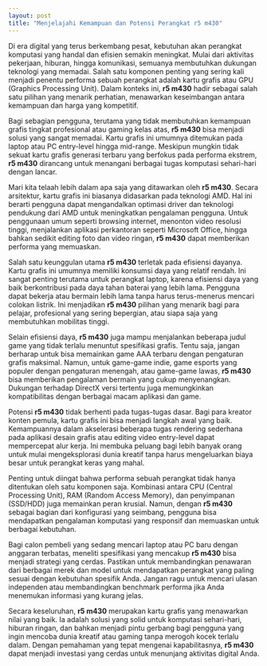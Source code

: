 ```yaml
---
layout: post
title: "Menjelajahi Kemampuan dan Potensi Perangkat r5 m430"
---
```


Di era digital yang terus berkembang pesat, kebutuhan akan perangkat komputasi yang handal dan efisien semakin meningkat. Mulai dari aktivitas pekerjaan, hiburan, hingga komunikasi, semuanya membutuhkan dukungan teknologi yang memadai. Salah satu komponen penting yang sering kali menjadi penentu performa sebuah perangkat adalah kartu grafis atau GPU (Graphics Processing Unit). Dalam konteks ini, **r5 m430** hadir sebagai salah satu pilihan yang menarik perhatian, menawarkan keseimbangan antara kemampuan dan harga yang kompetitif.

Bagi sebagian pengguna, terutama yang tidak membutuhkan kemampuan grafis tingkat profesional atau gaming kelas atas, **r5 m430** bisa menjadi solusi yang sangat memadai. Kartu grafis ini umumnya ditemukan pada laptop atau PC entry-level hingga mid-range. Meskipun mungkin tidak sekuat kartu grafis generasi terbaru yang berfokus pada performa ekstrem, **r5 m430** dirancang untuk menangani berbagai tugas komputasi sehari-hari dengan lancar.

Mari kita telaah lebih dalam apa saja yang ditawarkan oleh **r5 m430**. Secara arsitektur, kartu grafis ini biasanya didasarkan pada teknologi AMD. Hal ini berarti pengguna dapat mengandalkan optimasi driver dan teknologi pendukung dari AMD untuk meningkatkan pengalaman pengguna. Untuk penggunaan umum seperti browsing internet, menonton video resolusi tinggi, menjalankan aplikasi perkantoran seperti Microsoft Office, hingga bahkan sedikit editing foto dan video ringan, **r5 m430** dapat memberikan performa yang memuaskan.

Salah satu keunggulan utama **r5 m430** terletak pada efisiensi dayanya. Kartu grafis ini umumnya memiliki konsumsi daya yang relatif rendah. Ini sangat penting terutama untuk perangkat laptop, karena efisiensi daya yang baik berkontribusi pada daya tahan baterai yang lebih lama. Pengguna dapat bekerja atau bermain lebih lama tanpa harus terus-menerus mencari colokan listrik. Ini menjadikan **r5 m430** pilihan yang menarik bagi para pelajar, profesional yang sering bepergian, atau siapa saja yang membutuhkan mobilitas tinggi.

Selain efisiensi daya, **r5 m430** juga mampu menjalankan beberapa judul game yang tidak terlalu menuntut spesifikasi grafis. Tentu saja, jangan berharap untuk bisa memainkan game AAA terbaru dengan pengaturan grafis maksimal. Namun, untuk game-game indie, game esports yang populer dengan pengaturan menengah, atau game-game lawas, **r5 m430** bisa memberikan pengalaman bermain yang cukup menyenangkan. Dukungan terhadap DirectX versi tertentu juga memungkinkan kompatibilitas dengan berbagai macam aplikasi dan game.

Potensi **r5 m430** tidak berhenti pada tugas-tugas dasar. Bagi para kreator konten pemula, kartu grafis ini bisa menjadi langkah awal yang baik. Kemampuannya dalam akselerasi beberapa tugas rendering sederhana pada aplikasi desain grafis atau editing video entry-level dapat mempercepat alur kerja. Ini membuka peluang bagi lebih banyak orang untuk mulai mengeksplorasi dunia kreatif tanpa harus mengeluarkan biaya besar untuk perangkat keras yang mahal.

Penting untuk diingat bahwa performa sebuah perangkat tidak hanya ditentukan oleh satu komponen saja. Kombinasi antara CPU (Central Processing Unit), RAM (Random Access Memory), dan penyimpanan (SSD/HDD) juga memainkan peran krusial. Namun, dengan **r5 m430** sebagai bagian dari konfigurasi yang seimbang, pengguna bisa mendapatkan pengalaman komputasi yang responsif dan memuaskan untuk berbagai kebutuhan.

Bagi calon pembeli yang sedang mencari laptop atau PC baru dengan anggaran terbatas, meneliti spesifikasi yang mencakup **r5 m430** bisa menjadi strategi yang cerdas. Pastikan untuk membandingkan penawaran dari berbagai merek dan model untuk mendapatkan perangkat yang paling sesuai dengan kebutuhan spesifik Anda. Jangan ragu untuk mencari ulasan independen atau membandingkan benchmark performa jika Anda menemukan informasi yang kurang jelas.

Secara keseluruhan, **r5 m430** merupakan kartu grafis yang menawarkan nilai yang baik. Ia adalah solusi yang solid untuk komputasi sehari-hari, hiburan ringan, dan bahkan menjadi pintu gerbang bagi pengguna yang ingin mencoba dunia kreatif atau gaming tanpa merogoh kocek terlalu dalam. Dengan pemahaman yang tepat mengenai kapabilitasnya, **r5 m430** dapat menjadi investasi yang cerdas untuk menunjang aktivitas digital Anda.
